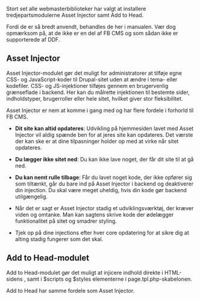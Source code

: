 Stort set alle webmasterbiblioteker har valgt at installere tredjepartsmodulerne Asset Injector samt Add to Head.

Fordi de er så bredt anvendt, behandles de her i manualen. Vær dog opmærksom på, at de ikke er en del af FB CMS og som sådan ikke er supporterede af DDF.

## Asset Injector
Asset Injector-modulet gør det muligt for administratorer at tilføje egne CSS- og JavaScript-koder til Drupal-sitet uden at ændre i tema- eller kodefiler.
CSS- og JS-injektioner tilføjes gennem en brugervenlig grænseflade i backend. Her kan du målrette injektionen til bestemte sider, indholdstyper, brugerroller eller hele sitet, hvilket giver stor fleksibilitet.

Asset Injector er nem at komme i gang med og har flere fordele i forhorld til FB CMS.

- **Dit site kan altid opdateres**: Udvikling på hjemmesiden lavet med Asset Injector vil aldig spænde ben for at jeres site kan opdateres. Det værste der kan ske er at dine tilpasninger holder op med at virke når sitet opdateres.
- **Du lægger ikke sitet ned**: Du kan ikke lave noget, der får dit site til at gå ned. 
- **Du kan nemt rulle tilbage**: Får du lavet noget kode, der ikke opfører sig som tiltænkt, går du bare ind på Asset Injector i backend og deaktiverer din injection. Du skal være meget uheldig, hvis din kode gør backend utilgængelig.

- Når det er sagt er Asset Injector stadig et udviklingsværktøj, der kræver viden og omtanke. Man kan sagtens skrive kode der ødelægger funktionalitet på sitet og smadrer styling.
- Tjek op på dine injections efter hver core opdatering for at sikre dig at alting stadig fungerer som det skal.

## Add to Head-modulet
Add to Head-modulet gør det muligt at injicere indhold direkte i HTML-sidens <head>, samt i $scripts og $styles elementerne i page.tpl.php-skabelonen.

Add to Head har samme fordele som Asset Injector. 
